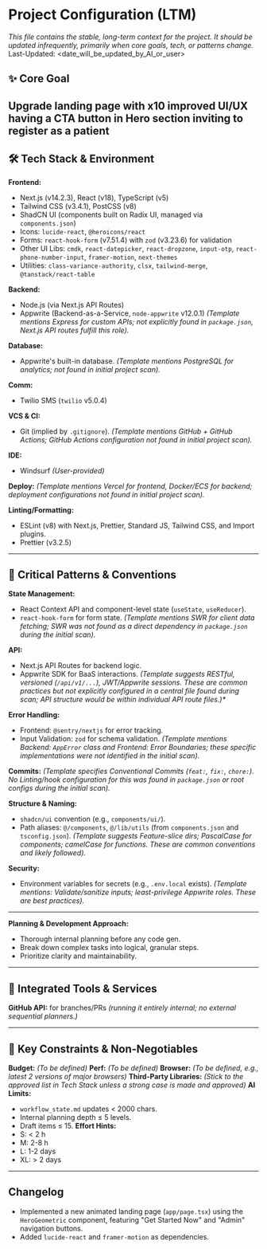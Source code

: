 # Project Configuration (LTM)

_This file contains the stable, long-term context for the project._
_It should be updated infrequently, primarily when core goals, tech, or patterns change._
Last-Updated: <date_will_be_updated_by_AI_or_user>

## ✨ Core Goal

Upgrade landing page with x10 improved UI/UX having a CTA button in Hero section inviting to register as a patient
---

## 🛠️ Tech Stack & Environment

**Frontend:**

- Next.js (v14.2.3), React (v18), TypeScript (v5)
- Tailwind CSS (v3.4.1), PostCSS (v8)
- ShadCN UI (components built on Radix UI, managed via `components.json`)
- Icons: `lucide-react`, `@heroicons/react`
- Forms: `react-hook-form` (v7.51.4) with `zod` (v3.23.6) for validation
- Other UI Libs: `cmdk`, `react-datepicker`, `react-dropzone`, `input-otp`, `react-phone-number-input`, `framer-motion`, `next-themes`
- Utilities: `class-variance-authority`, `clsx`, `tailwind-merge`, `@tanstack/react-table`

**Backend:**

- Node.js (via Next.js API Routes)
- Appwrite (Backend-as-a-Service, `node-appwrite` v12.0.1)
  _(Template mentions Express for custom APIs; not explicitly found in `package.json`, Next.js API routes fulfill this role)._

**Database:**

- Appwrite's built-in database.
  _(Template mentions PostgreSQL for analytics; not found in initial project scan)._

**Comm:**

- Twilio SMS (`twilio` v5.0.4)

**VCS & CI:**

- Git (implied by `.gitignore`).
  _(Template mentions GitHub + GitHub Actions; GitHub Actions configuration not found in initial project scan)._

**IDE:**

- Windsurf _(User-provided)_

**Deploy:**
_(Template mentions Vercel for frontend, Docker/ECS for backend; deployment configurations not found in initial project scan)._

**Linting/Formatting:**

- ESLint (v8) with Next.js, Prettier, Standard JS, Tailwind CSS, and Import plugins.
- Prettier (v3.2.5)

---

## 🔑 Critical Patterns & Conventions

**State Management:**

- React Context API and component-level state (`useState`, `useReducer`).
- `react-hook-form` for form state.
  _(Template mentions SWR for client data fetching; SWR was not found as a direct dependency in `package.json` during the initial scan)._

**API:**

- Next.js API Routes for backend logic.
- Appwrite SDK for BaaS interactions.
  _(Template suggests RESTful, versioned (`/api/v1/...`), JWT/Appwrite sessions. These are common practices but not explicitly configured in a central file found during scan; API structure would be within individual API route files.)\*_

**Error Handling:**

- Frontend: `@sentry/nextjs` for error tracking.
- Input Validation: `zod` for schema validation.
  _(Template mentions Backend: `AppError` class and Frontend: Error Boundaries; these specific implementations were not identified in the initial scan)._

**Commits:**
_(Template specifies Conventional Commits (`feat:`, `fix:`, `chore:`). No Linting/hook configuration for this was found in `package.json` or root configs during the initial scan)._

**Structure & Naming:**

- `shadcn/ui` convention (e.g., `components/ui/`).
- Path aliases: `@/components`, `@/lib/utils` (from `components.json` and `tsconfig.json`).
  _(Template suggests Feature-slice dirs; PascalCase for components; camelCase for functions. These are common conventions and likely followed)._

**Security:**

- Environment variables for secrets (e.g., `.env.local` exists).
  _(Template mentions: Validate/sanitize inputs; least-privilege Appwrite roles. These are best practices)._

---

**Planning & Development Approach:**

- Thorough internal planning before any code gen.
- Break down complex tasks into logical, granular steps.
- Prioritize clarity and maintainability.

---

## 🧩 Integrated Tools & Services

**GitHub API:** for branches/PRs
_(running it entirely internal; no external sequential planners.)_

---

## 🛑 Key Constraints & Non-Negotiables

**Budget:**
_(To be defined)_
**Perf:**
_(To be defined)_
**Browser:**
_(To be defined, e.g., latest 2 versions of major browsers)_
**Third-Party Libraries:**
_(Stick to the approved list in Tech Stack unless a strong case is made and approved)_
**AI Limits:**

- `workflow_state.md` updates < 2000 chars.
- Internal planning depth ≤ 5 levels.
- Draft items ≤ 15.
  **Effort Hints:**
- S: < 2 h
- M: 2-8 h
- L: 1-2 days
- XL: > 2 days

---

## Changelog

- Implemented a new animated landing page (`app/page.tsx`) using the `HeroGeometric` component, featuring "Get Started Now" and "Admin" navigation buttons.
- Added `lucide-react` and `framer-motion` as dependencies.
<!-- The agent prepends the latest summary here as a new list item after each VALIDATE phase -->
